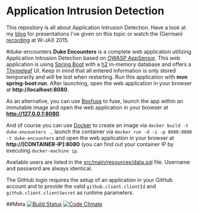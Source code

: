 Application Intrusion Detection
============
This repository is all about Application Intrusion Detection. Have a look at my [blog](http://events.dominikschadow.de) for presentations I've given on this topic or watch the (German) [recording](https://jaxenter.de/web-app-security-43952) at W-JAX 2015.

#duke-encounters
**Duke Encounters** is a complete web application utilizing Application Intrusion Detection based on [OWASP AppSensor](http://appsensor.org). 
This web application is using [Spring Boot](http://projects.spring.io/spring-boot) with a [h2](http://www.h2database.com) in-memory database 
and offers a [Thymeleaf](http://www.thymeleaf.org) UI. Keep in mind that all entered information is only stored temporarily and will be lost 
when restarting. Run this application with **mvn spring-boot:run**. After launching, open the web application in your browser at **http://localhost:8080**.

As an alternative, you can use [Boxfuse](https://boxfuse.com) to fuse, launch the app within an immutable image and open the web application 
in your browser at **http://127.0.0.1:8080**.

And of course you can use [Docker](https://www.docker.com) to create an image via `docker build -t duke-encounters .`, launch the container 
via `docker run -d -i -p 8080:8080 -t duke-encounters` and open the web application in your browser at **http://[CONTAINER-IP]:8080** (you 
can find out your container IP by executing `docker-machine ip`.

Available users are listed in the [src/main/resources/data.sql](https://github.com/dschadow/ApplicationIntrusionDetection/blob/master/duke-encounters/src/main/resources/data.sql) 
file. Username and password are always identical.

The GitHub login requires the setup of an application in your GitHub account and to provide the valid `github.client.clientId` and `github.client.clientSecret` 
as runtime parameters.

##Meta
[![Build Status](https://travis-ci.org/dschadow/ApplicationIntrusionDetection.svg)](https://travis-ci.org/dschadow/ApplicationIntrusionDetection)
[![Code Climate](https://codeclimate.com/github/dschadow/ApplicationIntrusionDetection/badges/gpa.svg)](https://codeclimate.com/github/dschadow/ApplicationIntrusionDetection)
